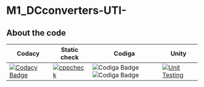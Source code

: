 # M1_DCconverters-UTI-

## About the code
|Codacy| Static check| Codiga|Unity|
|---|---|---|---|
|[![Codacy Badge](https://app.codacy.com/project/badge/Grade/c30f72fe15444c799424323fa60f04cc)](https://www.codacy.com/gh/RajeshwariNavalur/M1_DCconverters-UTI-/dashboard?utm_source=github.com&amp;utm_medium=referral&amp;utm_content=RajeshwariNavalur/M1_DCconverters-UTI-&amp;utm_campaign=Badge_Grade)|[![cppcheck](https://github.com/RajeshwariNavalur/M1_DCconverters-UTI-/actions/workflows/Static-check.yml/badge.svg)](https://github.com/RajeshwariNavalur/M1_DCconverters-UTI-/actions/workflows/Static-check.yml)|![Codiga Badge](https://api.codiga.io/project/31578/score/svg)  ![Codiga Badge](https://api.codiga.io/project/31578/status/svg) |[![Unit Testing](https://github.com/RajeshwariNavalur/M1_DCconverters-UTI-/actions/workflows/Unity.yml/badge.svg)](https://github.com/RajeshwariNavalur/M1_DCconverters-UTI-/actions/workflows/Unity.yml)| 














